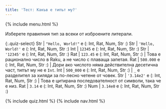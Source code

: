 ```yaml
---
title: 'Тест: Какъв е типът му?'
---
```


{% include menu.html %}

Изберете правилния тип за всеки от изброените литерали.

{:.quiz-select}
Str | `"Hello, World!"` е (: Int, Rat, Num, Str :)
Str | `'Hello, World!'` е (: Int, Rat, Num, Str :)
Int | `12345` е (: Int, Rat, Num, Str :)
Str | `'12345'` е (: Int, Rat, Num, Str :)
Rat | `123.45` е (: Int, Rat, Num, Str :) | Това е рационално число в Raku, а не число с плаваща запетая.
Rat | `500.000` е (: Int, Rat, Num, Str :) | Дори ако числото няма действителна десетична част, типът му не е `Int`.
Int | `500_000` е (: Int, Rat, Num, Str :) | `_` е разделител за хиляди за по-лесно четене от човек.
Str | `'3.14e2'` е (: Int, Rat, Num, Str :) | Това е цитирана последователност от символи, така че е низ.
Rat | `3.14` е (: Int, Rat, Num, Str :)
Num | `3.14e0` е (: Int, Rat, Num, Str :)

{% include quiz.html %}
{% include nav.html %}